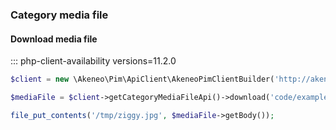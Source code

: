 ### Category media file

#### Download media file 
::: php-client-availability versions=11.2.0

```php
$client = new \Akeneo\Pim\ApiClient\AkeneoPimClientBuilder('http://akeneo.com/')->buildAuthenticatedByPassword('client_id', 'secret', 'admin', 'admin');

$mediaFile = $client->getCategoryMediaFileApi()->download('code/example');

file_put_contents('/tmp/ziggy.jpg', $mediaFile->getBody());
```
